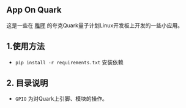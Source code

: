 ## App On Quark

这是一些在 [稚晖](https://github.com/peng-zhihui) 的夸克Quark量子计划Linux开发板上开发的一些小应用。


## 1.使用方法

 - `pip install -r requirements.txt` 安装依赖
 
## 2. 目录说明

 - `GPIO` 为对Quark上引脚、模块的操作。